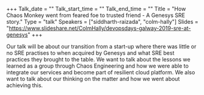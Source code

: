 +++
Talk_date = ""
Talk_start_time = ""
Talk_end_time = ""
Title = "How Chaos Monkey went from feared foe to trusted friend - A Genesys SRE story."
Type = "talk"
Speakers = ["siddharth-raizada", "colm-hally"]
Slides = "https://www.slideshare.net/ColmHally/devopsdays-galway-2019-sre-at-genesys"
+++

Our talk will be about our transition from a start-up where there was little or no SRE practises to when acquired by Genesys and what SRE best practices they brought to the table. We want to talk about the lessons  we learned as a group through Chaos Engineering and how we were able to integrate our services and become part of resilient cloud platform. We also want to talk about our thinking on the matter and how we went about achieving this.
